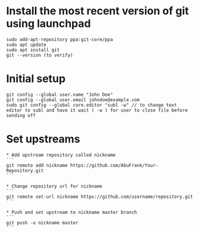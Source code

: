# Install the most recent version of git using launchpad

	sudo add-apt-repository ppa:git-core/ppa
	sudo apt update
	sudo apt install git
	git --version (to verify)

# Initial setup

	git config --global user.name "John Doe"
	git config --global user.email johndoe@example.com
	sudo git config --global core.editor "subl -w" // to change text editor to subl and have it wait ( -w ) for user to close file before sending off

# Set upstreams
	
	* Add upstream repository called nickname 
	```
	git remote add nickname https://github.com/AbuFrank/Your-Repository.git
	```
	
	* Change repository url for nickname
	```
	git remote set-url nickname https://github.com/username/repository.git
	```
	
	* Push and set upstream to nickname master branch
	```
	git push -u nickname master
	```
